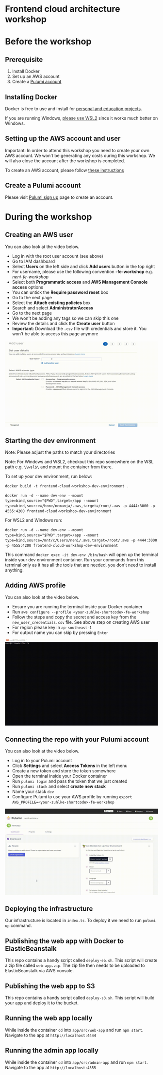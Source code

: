 # Frontend cloud architecture workshop

# Before the workshop

## Prerequisite

1. Install Docker
2. Set up an AWS account
3. Create a [Pulumi account](https://app.pulumi.com/signin)

## Installing Docker

Docker is free to use and install for [personal and education projects](https://www.docker.com/pricing/).

If you are running Windows, [please use WSL2](https://docs.docker.com/desktop/windows/install/) since it works much better on Windows.

## Setting up the AWS account and user

Important: In order to attend this workshop you need to create your own AWS account.
We won't be generating any costs during this workshop. We will also close the account after the workshop is completed.

To create an AWS account, please follow [these instructions](https://aws.amazon.com/premiumsupport/knowledge-center/create-and-activate-aws-account/)

## Create a Pulumi account

Please visit [Pulumi sign up](https://app.pulumi.com/signin) page to create an account.

# During the workshop

## Creating an AWS user

You can also look at the video below.

- Log in with the root user account (see above)
- Go to IAM dashboard
- Select **Users** on the left side and click **Add users** button in the top right
- For username, please use the following convention **<your-Zuhlke-shortcode>-fe-workshop** e.g. *neni-fe-workshop*
- Select both **Programmatic access** and **AWS Management Console access** options
- You can untick the **Require password reset** box
- Go to the next page
- Select the **Attach existing policies** box
- Search and select **AdministratorAccess**
- Go to the next page
- We won't be adding any tags so we can skip this one
- Review the details and click the **Create user** button
- **Important**: Download the `.csv` file with credentials and store it.
You won't be able to access this page anymore

![Demo](./create-aws-user-demo.gif)

## Starting the dev environment

Note: Please adjust the paths to match your directories

Note: For Windows and WSL2, checkout this repo somewhere on the WSL path e.g. `\\wsl$\` and mount the container from there.

To set up your dev environment, run below:

`docker build -t frontend-cloud-workshop-dev-environment .`

`docker run -d --name dev-env --mount type=bind,source="$PWD",target=/app --mount type=bind,source=/home/nemanja/.aws,target=/root/.aws -p 4444:3000 -p 4555:4200 frontend-cloud-workshop-dev-environment`

For WSL2 and Windows run:

`docker run -d --name dev-env --mount type=bind,source="$PWD",target=/app --mount type=bind,source=/mnt/c/Users/neni/.aws,target=/root/.aws -p 4444:3000 -p 4555:4200 frontend-cloud-workshop-dev-environment`

This command `docker exec -it dev-env /bin/bash` will open up the terminal inside your dev environment container.
Run your commands from this terminal only as it has all the tools that are needed, you don't need to install anything.

## Adding AWS profile

You can also look at the video below.

- Ensure you are running the terminal inside your Docker container
- Run `aws configure --profile <your-zuhlke-shortcode>-fe-workshop`
- Follow the steps and copy the secret and access key from the `new_user_credentials.csv` file. See above step on creating AWS user
- For region please key in `ap-southeast-1`
- For output name you can skip by pressing `Enter`

![Demo](./create-aws-profile.gif)

## Connecting the repo with your Pulumi account

You can also look at the video below.

- Log in to your Pulumi account
- Click **Settings** and select **Access Tokens** in the left menu
- Create a new token and store the token somewhere
- Open the terminal inside your Docker container
- Run `pulumi login` and pass the token that we just created
- Run `pulumi stack` and select **create new stack**
- Name your stack `dev`
- Configure Pulumi to use your AWS profile by running `export AWS_PROFILE=<your-zuhlke-shortcode>-fe-workshop`

![Demo](./create-pulumi-access.gif)

## Deploying the infrastructure 

Our infrastructure is located in `index.ts`. To deploy it we need to run `pulumi up` command.

## Publishing the web app with Docker to ElasticBeanstalk

This repo contains a handy script called `deploy-eb.sh`. This script will create a zip file called `web-app.zip`.
The zip file then needs to be uploaded to ElasticBeanstalk via AWS console.

## Publishing the web app to S3

This repo contains a handy script called `deploy-s3.sh`. This script will build your app and deploy it to the bucket.

## Running the web app locally

While inside the container `cd` into `app/src/web-app` and run `npm start`.
Navigate to the app at `http://localhost:4444`

## Running the admin app locally

While inside the container `cd` into `app/src/admin-app` and run `npm start`.
Navigate to the app at `http://localhost:4555`